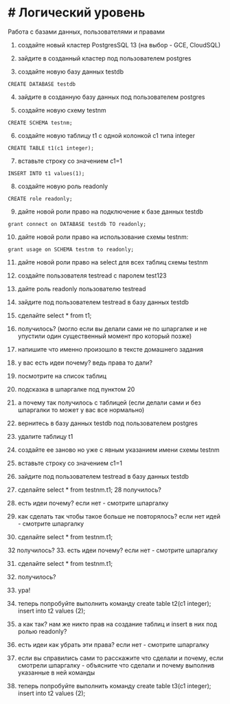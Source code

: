 # # Логический уровень
Работа с базами данных, пользователями и правами

1. создайте новый кластер PostgresSQL 13 (на выбор - GCE, CloudSQL)

2. зайдите в созданный кластер под пользователем postgres

3. создайте новую базу данных testdb
```
CREATE DATABASE testdb
```

4. зайдите в созданную базу данных под пользователем postgres

5. создайте новую схему testnm
```
CREATE SCHEMA testnm;
```

6. создайте новую таблицу t1 с одной колонкой c1 типа integer
```
CREATE TABLE t1(c1 integer);
```
7. вставьте строку со значением c1=1
```
INSERT INTO t1 values(1);
```

8. создайте новую роль readonly
```
CREATE role readonly;
```

9. дайте новой роли право на подключение к базе данных testdb
```
grant connect on DATABASE testdb TO readonly;
```

10. дайте новой роли право на использование схемы testnm:
```
grant usage on SCHEMA testnm to readonly;
```

11. дайте новой роли право на select для всех таблиц схемы testnm

12. создайте пользователя testread с паролем test123

13. дайте роль readonly пользователю testread

14. зайдите под пользователем testread в базу данных testdb

15. сделайте select * from t1;

16. получилось? (могло если вы делали сами не по шпаргалке и не упустили один существенный момент про который позже)

17. напишите что именно произошло в тексте домашнего задания

18. у вас есть идеи почему? ведь права то дали?

19. посмотрите на список таблиц

20. подсказка в шпаргалке под пунктом 20

21. а почему так получилось с таблицей (если делали сами и без шпаргалки то может у вас все нормально)

22. вернитесь в базу данных testdb под пользователем postgres

23. удалите таблицу t1

24. создайте ее заново но уже с явным указанием имени схемы testnm

25. вставьте строку со значением c1=1

26. зайдите под пользователем testread в базу данных testdb

27. сделайте select * from testnm.t1; 28 получилось?

29. есть идеи почему? если нет - смотрите шпаргалку

30. как сделать так чтобы такое больше не повторялось? если нет идей - смотрите шпаргалку

31. сделайте select * from testnm.t1;

32 получилось?
33. есть идеи почему? если нет - смотрите шпаргалку

31. сделайте select * from testnm.t1;

32. получилось?
33. ура!
34. теперь попробуйте выполнить команду create table t2(c1 integer); insert into t2 values (2);

35. а как так? нам же никто прав на создание таблиц и insert в них под ролью readonly?

36. есть идеи как убрать эти права? если нет - смотрите шпаргалку

37. если вы справились сами то расскажите что сделали и почему, если смотрели шпаргалку - объясните что сделали и почему выполнив указанные в ней команды

38. теперь попробуйте выполнить команду create table t3(c1 integer); insert into t2 values (2);
